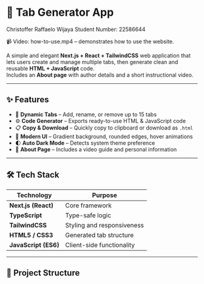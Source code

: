 # 🧩 Tab Generator App

Christoffer Raffaelo Wijaya
Student Number: 22586644

📹 Video: how-to-use.mp4 – demonstrates how to use the website.

A simple and elegant **Next.js + React + TailwindCSS** web application that lets users create and manage multiple tabs, then generate clean and reusable **HTML + JavaScript** code.  
Includes an **About page** with author details and a short instructional video.

---

## ✨ Features

- 🧱 **Dynamic Tabs** – Add, rename, or remove up to 15 tabs  
- ⚙️ **Code Generator** – Exports ready-to-use HTML & JavaScript code  
- 📋 **Copy & Download** – Quickly copy to clipboard or download as `.html`  
- 🌈 **Modern UI** – Gradient background, rounded edges, hover animations  
- 🌓 **Auto Dark Mode** – Detects system theme preference  
- 🎥 **About Page** – Includes a video guide and personal information  

---

## 🛠️ Tech Stack

| Technology | Purpose |
|-------------|----------|
| **Next.js (React)** | Core framework |
| **TypeScript** | Type-safe logic |
| **TailwindCSS** | Styling and responsiveness |
| **HTML5 / CSS3** | Generated tab structure |
| **JavaScript (ES6)** | Client-side functionality |

---

## 📁 Project Structure

